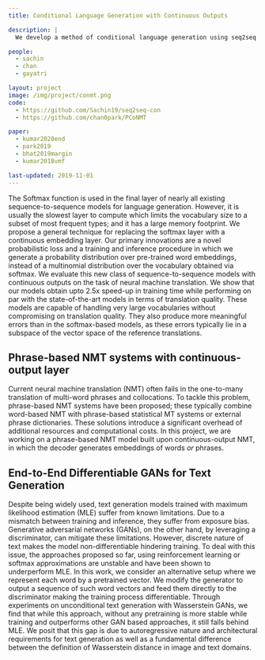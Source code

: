 ```yaml
---
title: Conditional Language Generation with Continuous Outputs

description: |
  We develop a method of conditional language generation using seq2seq models which produce word embeddings instead of a softmax based distribution over the vocabulary at each step enabling much faster training while maintaining generation quality.

people:
  - sachin
  - chan
  - gayatri

layout: project
image: /img/project/conmt.png
code: 
  - https://github.com/Sachin19/seq2seq-con
  - https://github.com/chan0park/PCoNMT

paper:
  - kumar2020end
  - park2019
  - bhat2019margin
  - kumar2018vmf

last-updated: 2019-11-01
---
```


The Softmax function is used in the final layer of nearly all existing sequence-to-sequence models for language generation. However, it is usually the slowest layer to compute which limits the vocabulary size to a subset of most frequent types; and it has a large memory footprint. We propose a general technique for replacing the softmax layer with a continuous embedding layer. Our primary innovations are a novel probabilistic loss and a training and inference procedure in which we generate a probability distribution over pre-trained word embeddings, instead of a multinomial distribution over the vocabulary obtained via softmax. We evaluate this new class of sequence-to-sequence models with continuous outputs on the task of neural machine translation. We show that our models obtain upto 2.5x speed-up in training time while performing on par with the state-of-the-art models in terms of translation quality. These models are capable of handling very large vocabularies without compromising on translation quality. They also produce more meaningful errors than in the softmax-based models, as these errors typically lie in a subspace of the vector space of the reference translations.

## Phrase-based NMT systems with continuous-output layer
Current neural machine translation (NMT) often fails in the one-to-many translation of multi-word phrases and collocations. To tackle this problem, phrase-based NMT systems have been proposed; these typically combine word-based NMT with phrase-based statistical MT systems or external phrase dictionaries. These solutions introduce a significant overhead of additional resources and computational costs. In this project, we are working on a phrase-based NMT model built upon continuous-output NMT, in which the decoder generates embeddings of words *or* phrases. 

## End-to-End Differentiable GANs for Text Generation 
Despite being widely used, text generation models trained with maximum likelihood estimation (MLE) suffer from known limitations. Due to a mismatch between training and inference, they suffer from exposure bias. Generative adversarial networks (GANs), on the other hand, by leveraging a discriminator, can mitigate these limitations. However, discrete nature of text makes the model non-differentiable hindering training. To deal with this issue, the approaches proposed so far, using reinforcement learning or softmax approximations are unstable and have been shown to underperform MLE. In this work, we consider an alternative setup where we represent each word by a pretrained vector. We modify the generator to output a sequence of such word vectors and feed them directly to the discriminator making the training process differentiable. Through experiments on unconditional text generation with Wasserstein GANs, we find that while this approach, without any pretraining is more stable while training and outperforms other GAN based approaches, it still falls behind MLE. We posit that this gap is due to autoregressive nature and architectural requirements for text generation as well as a fundamental difference between the definition of Wasserstein distance in image and text domains.
